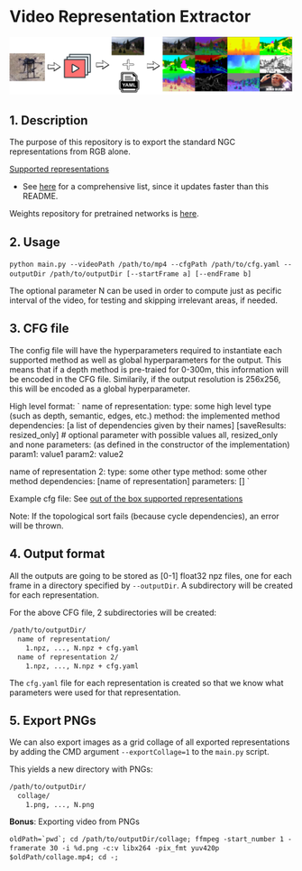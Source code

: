 # Video Representation Extractor

![logo](logo.png)

## 1. Description
The purpose of this repository is to export the standard NGC representations from RGB alone.

<u>Supported representations</u>
 - See [here](https://gitlab.com/neural-graph-consensus/video-representations-extractor/-/blob/master/video_representations_extractor/representations/get_representation.py) for a comprehensive list, since it updates faster than this README.

Weights repository for pretrained networks is [here](https://drive.google.com/drive/folders/1bWKEAiTXDpgaY2YOAFBvMqqyOGSafoIm?usp=sharing).

## 2. Usage

`python main.py --videoPath /path/to/mp4 --cfgPath /path/to/cfg.yaml --outputDir /path/to/outputDir [--startFrame a] [--endFrame b]`

The optional parameter N can be used in order to compute just as pecific interval of the video, for testing and skipping irrelevant areas, if needed.

## 3. CFG file
The config file will have the hyperparameters required to instantiate each supported method as well as global hyperparameters for the output. This means that if a depth method is pre-traied for 0-300m, this information will be encoded in the CFG file. Similarily, if the output resolution is 256x256, this will be encoded as a global hyperparameter.

High level format:
`
name of representation:
  type: some high level type (such as depth, semantic, edges, etc.)
  method: the implemented method
  dependencies: [a list of dependencies given by their names]
  [saveResults: resized_only] # optional parameter with possible values all, resized_only and none
  parameters: (as defined in the constructor of the implementation)
    param1: value1
    param2: value2

name of representation 2:
  type: some other type
  method: some other method
  dependencies: [name of representation]
  parameters: []
`

Example cfg file: See [out of the box supported representations](cfgs/testCfg_ootb.yaml)

Note: If the topological sort fails (because cycle dependencies), an error will be thrown.

## 4. Output format
All the outputs are going to be stored as [0-1] float32 npz files, one for each frame in a directory specified by `--outputDir`. A subdirectory will be created for each representation.

For the above CFG file, 2 subdirectories will be created:
```
/path/to/outputDir/
  name of representation/
    1.npz, ..., N.npz + cfg.yaml
  name of representation 2/
    1.npz, ..., N.npz + cfg.yaml
```

The `cfg.yaml` file for each representation is created so that we know what parameters were used for that representation.

## 5. Export PNGs
We can also export images as a grid collage of all exported representations by adding the CMD argument `--exportCollage=1` to the `main.py` script.

This yields a new directory with PNGs:
```
/path/to/outputDir/
  collage/
    1.png, ..., N.png
```

**Bonus**: Exporting video from PNGs
```
oldPath=`pwd`; cd /path/to/outputDir/collage; ffmpeg -start_number 1 -framerate 30 -i %d.png -c:v libx264 -pix_fmt yuv420p $oldPath/collage.mp4; cd -;
```
